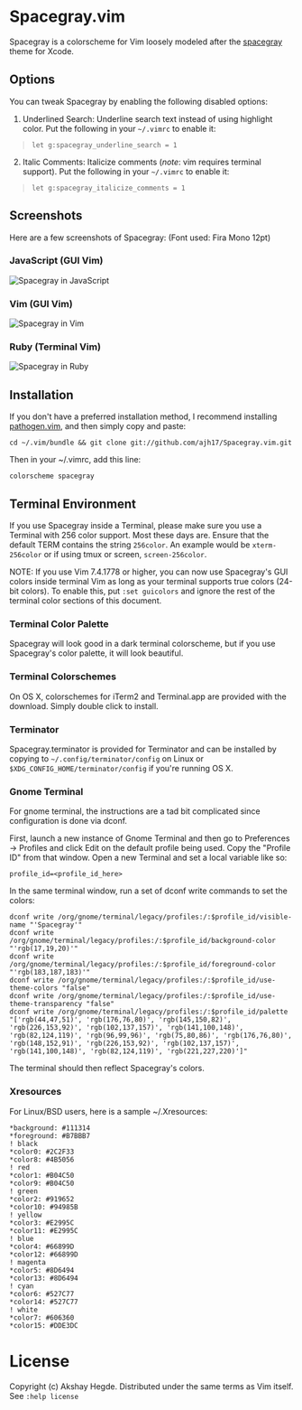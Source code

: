 # Spacegray.vim

Spacegray is a colorscheme for Vim loosely modeled after
the [spacegray](https://github.com/zdne/spacegray-xcode) theme for Xcode.

## Options

You can tweak Spacegray by enabling the following disabled options:

1. Underlined Search: Underline search text instead of using highlight color.
   Put the following in your `~/.vimrc` to enable it:

  > `let g:spacegray_underline_search = 1`

2. Italic Comments: Italicize comments (_note_: vim requires terminal support).
   Put the following in your `~/.vimrc` to enable it:

  > `let g:spacegray_italicize_comments = 1`

## Screenshots

Here are a few screenshots of Spacegray:
(Font used: Fira Mono 12pt)

### JavaScript (GUI Vim)
![Spacegray in JavaScript](http://cl.ly/Yx75/JS-Spacegray.png)

### Vim (GUI Vim)
![Spacegray in Vim](http://cl.ly/Yxfr/vim-spacegray.png)

### Ruby (Terminal Vim)
![Spacegray in Ruby](http://cl.ly/ZMR9/ruby-spaceray.png)

## Installation

If you don't have a preferred installation method, I recommend installing
[pathogen.vim](https://github.com/tpope/vim-pathogen), and then simply copy and
paste:

    cd ~/.vim/bundle && git clone git://github.com/ajh17/Spacegray.vim.git

Then in your ~/.vimrc, add this line:

    colorscheme spacegray

## Terminal Environment

If you use Spacegray inside a Terminal, please make sure you use a Terminal
with 256 color support. Most these days are. Ensure that the default TERM
contains the string `256color`. An example would be `xterm-256color` or
if using tmux or screen, `screen-256color`.

NOTE: If you use Vim 7.4.1778 or higher, you can now use Spacegray's GUI colors
inside terminal Vim as long as your terminal supports true colors (24-bit
colors). To enable this, put `:set guicolors` and ignore the rest of the
terminal color sections of this document.

### Terminal Color Palette

Spacegray will look good in a dark terminal colorscheme, but if you use
Spacegray's color palette, it will look beautiful.

### Terminal Colorschemes

On OS X, colorschemes for iTerm2 and Terminal.app are provided with the download.
Simply double click to install.

### Terminator

Spacegray.terminator is provided for Terminator and can be installed by
copying to `~/.config/terminator/config` on Linux or
`$XDG_CONFIG_HOME/terminator/config` if you're running OS X.

### Gnome Terminal

For gnome terminal, the instructions are a tad bit complicated since
configuration is done via dconf.

First, launch a new instance of Gnome Terminal and then go to Preferences ->
Profiles and click Edit on the default profile being used. Copy the "Profile ID"
from that window. Open a new Terminal and set a local variable like so:

    profile_id=<profile_id_here>

In the same terminal window, run a set of dconf write commands to set the colors:

    dconf write /org/gnome/terminal/legacy/profiles:/:$profile_id/visible-name "'Spacegray'"
    dconf write /org/gnome/terminal/legacy/profiles:/:$profile_id/background-color "'rgb(17,19,20)'"
    dconf write /org/gnome/terminal/legacy/profiles:/:$profile_id/foreground-color "'rgb(183,187,183)'"
    dconf write /org/gnome/terminal/legacy/profiles:/:$profile_id/use-theme-colors "false"
    dconf write /org/gnome/terminal/legacy/profiles:/:$profile_id/use-theme-transparency "false"
    dconf write /org/gnome/terminal/legacy/profiles:/:$profile_id/palette "['rgb(44,47,51)', 'rgb(176,76,80)', 'rgb(145,150,82)', 'rgb(226,153,92)', 'rgb(102,137,157)', 'rgb(141,100,148)', 'rgb(82,124,119)', 'rgb(96,99,96)', 'rgb(75,80,86)', 'rgb(176,76,80)', 'rgb(148,152,91)', 'rgb(226,153,92)', 'rgb(102,137,157)', 'rgb(141,100,148)', 'rgb(82,124,119)', 'rgb(221,227,220)']"

The terminal should then reflect Spacegray's colors.

### Xresources

For Linux/BSD users, here is a sample ~/.Xresources:

    *background: #111314
    *foreground: #B7BBB7
    ! black
    *color0: #2C2F33
    *color8: #4B5056
    ! red
    *color1: #B04C50
    *color9: #B04C50
    ! green
    *color2: #919652
    *color10: #94985B
    ! yellow
    *color3: #E2995C
    *color11: #E2995C
    ! blue
    *color4: #66899D
    *color12: #66899D
    ! magenta
    *color5: #8D6494
    *color13: #8D6494
    ! cyan
    *color6: #527C77
    *color14: #527C77
    ! white
    *color7: #606360
    *color15: #DDE3DC

# License
Copyright (c) Akshay Hegde. Distributed under the same terms as Vim itself. See `:help license`

